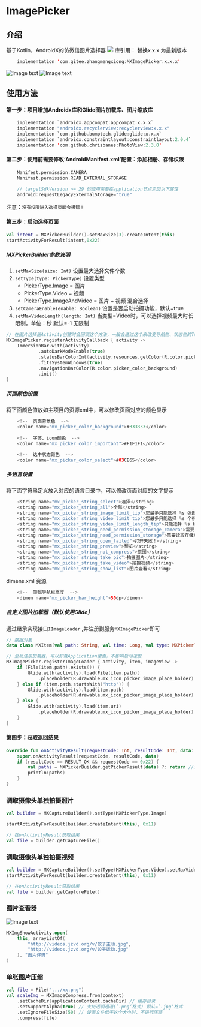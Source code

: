 # ImagePicker
## 介绍
基于Kotlin，AndroidX的仿微信图片选择器
[![](https://jitpack.io/v/com.gitee.zhangmengxiong/MXImagePicker.svg)](https://jitpack.io/#com.gitee.zhangmengxiong/MXImagePicker)
库引用： 替换x.x.x 为最新版本
```kotlin
    implementation 'com.gitee.zhangmengxiong:MXImagePicker:x.x.x'
```

![Image text](https://gitee.com/zhangmengxiong/MXImagePicker/raw/master/imgs/screenshot1.png)
![Image text](https://gitee.com/zhangmengxiong/MXImagePicker/raw/master/imgs/screenshot2.png)

## 使用方法

#### 第一步：项目增加Androidx库和Glide图片加载库、图片缩放库
```kotlin
    implementation `androidx.appcompat:appcompat:x.x.x`
    implementation "androidx.recyclerview:recyclerview:x.x.x"
    implementation `com.github.bumptech.glide:glide:x.x.x`
    implementation `androidx.constraintlayout:constraintlayout:2.0.4`
    implementation 'com.github.chrisbanes:PhotoView:2.3.0'
```

#### 第二步：使用前需要修改‘AndroidManifest.xml’配置：添加相册、存储权限
```kotlin
    Manifest.permission.CAMERA
    Manifest.permission.READ_EXTERNAL_STORAGE

    // targetSdkVersion >= 29 的应用需要在application节点添加以下属性
    android:requestLegacyExternalStorage="true"
```
注意：`没有权限进入选择页面会报错！`

#### 第三步：启动选择页面
```kotlin
val intent = MXPickerBuilder().setMaxSize(3).createIntent(this)
startActivityForResult(intent,0x22)
```
##### MXPickerBuilder参数说明
1. `setMaxSize(size: Int)` 设置最大选择文件个数
2. `setType(type: PickerType)` 设置类型 
    * PickerType.Image = 图片
    * PickerType.Video = 视频
    * PickerType.ImageAndVideo = 图片 + 视频  混合选择
3. `setCameraEnable(enable: Boolean)` 设置是否启动拍摄功能，默认=true
4. `setMaxVideoLength(length: Int)` 当类型=Video时，可以选择视频最大时长限制，单位：秒   默认=-1 无限制

```kotlin
// 在图片选择器Activity创建时会回调这个方法，一般会通过这个来改变导航栏、状态栏的Theme,demo中搭配`ImmersionBar`来实现沉浸式效果
MXImagePicker.registerActivityCallback { activity ->
    ImmersionBar.with(activity)
            .autoDarkModeEnable(true)
            .statusBarColorInt(activity.resources.getColor(R.color.picker_color_background))
            .fitsSystemWindows(true)
            .navigationBarColor(R.color.picker_color_background)
            .init()
}

```

##### 页面颜色设置
将下面颜色值放如主项目的资源xml中，可以修改页面对应的颜色显示
```kotlin
    <!--  页面背景色  -->
    <color name="mx_picker_color_background">#333333</color>
   
    <!--  字体、icon颜色  --> 
    <color name="mx_picker_color_important">#F1F1F1</color>

    <!--  选中状态颜色  -->  
    <color name="mx_picker_color_select">#03CE65</color>
```

##### 多语言设置
将下面字符串定义放入对应的语言目录中，可以修改页面对应的文字提示
```kotlin
    <string name="mx_picker_string_select">选择</string>
    <string name="mx_picker_string_all">全部</string>
    <string name="mx_picker_string_image_limit_tip">您最多只能选择 %s 张图片！</string>
    <string name="mx_picker_string_video_limit_tip">您最多只能选择 %s 个视频！</string>
    <string name="mx_picker_string_video_limit_length_tip">只能选择 %s 秒以内的视频</string>
    <string name="mx_picker_string_need_permission_storage_camera">需要写入存储、相机权限</string>
    <string name="mx_picker_string_need_permission_storage">需要读取存储权限</string>
    <string name="mx_picker_string_open_failed">打开失败！</string>
    <string name="mx_picker_string_preview">预览</string>
    <string name="mx_picker_string_not_compress">原图</string>
    <string name="mx_picker_string_take_pic">拍摄图片</string>
    <string name="mx_picker_string_take_video">拍摄视频</string>
    <string name="mx_picker_string_show_list">图片查看</string>
```

dimens.xml 资源
```kotlin
    <!--  顶部导航栏高度  -->  
    <dimen name="mx_picker_bar_height">50dp</dimen>
```

##### 自定义图片加载器（默认使用Glide）

通过继承实现接口`IImageLoader` ,并注册到服务`MXImagePicker`即可
```kotlin
// 数据对象
data class MXItem(val path: String, val time: Long, val type: MXPickerType, val duration: Int = 0)

// 全局注册加载器，可以卸载Application里面，不影响启动速度
MXImagePicker.registerImageLoader { activity, item, imageView ->
    if (File(item.path).exists()) {
        Glide.with(activity).load(File(item.path))
            .placeholder(R.drawable.mx_icon_picker_image_place_holder).into(imageView)
    } else if (item.path.startsWith("http")) {
        Glide.with(activity).load(item.path)
            .placeholder(R.drawable.mx_icon_picker_image_place_holder).into(imageView)
    } else {
        Glide.with(activity).load(item.uri)
            .placeholder(R.drawable.mx_icon_picker_image_place_holder).into(imageView)
    }
}
```

#### 第四步：获取返回结果
```kotlin
override fun onActivityResult(requestCode: Int, resultCode: Int, data: Intent?) {
    super.onActivityResult(requestCode, resultCode, data)
    if (resultCode == RESULT_OK && requestCode == 0x22) {
        val paths = MXPickerBuilder.getPickerResult(data) ?: return //返回List<String>类型数据
        println(paths)
    }
}
```



### 调取摄像头单独拍摄照片
```kotlin
val builder = MXCaptureBuilder().setType(MXPickerType.Image)

startActivityForResult(builder.createIntent(this), 0x11)

// 在onActivityResult获取结果
val file = builder.getCaptureFile()
```
### 调取摄像头单独拍摄视频
```kotlin
val builder = MXCaptureBuilder().setType(MXPickerType.Video).setMaxVideoLength(10)
startActivityForResult(builder.createIntent(this), 0x11)

// 在onActivityResult获取结果
val file = builder.getCaptureFile()
```


### 图片查看器
![Image text](https://gitee.com/zhangmengxiong/MXImagePicker/raw/master/imgs/screenshot3.png)
```kotlin
MXImgShowActivity.open(
    this, arrayListOf(
        "http://videos.jzvd.org/v/饺子主动.jpg",
        "http://videos.jzvd.org/v/饺子运动.jpg"
    ), "图片详情"
)
```

### 单张图片压缩
```kotlin
val file = File(".../xx.png")
val scaleImg = MXImageCompress.from(context)
    .setCacheDir(applicationContext.cacheDir) // 缓存目录
    .setSupportAlpha(true) // 支持透明通道(’.png‘格式) 默认=’.jpg‘格式
    .setIgnoreFileSize(50) // 设置文件低于这个大小时，不进行压缩
    .compress(file)

```